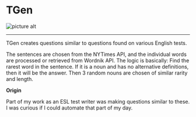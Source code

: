 # TGen

![picture alt](http://i.imgur.com/Mte6Tkp.png?1)
- - - - -
TGen creates questions similar to questions found on various English tests. 

The sentences are chosen from the NYTimes API, and the individual words are processed or retrieved from Wordnik API. The logic is basically: Find the rarest word in the sentence. If it is a noun and has no alternative definitions, then it will be the answer. Then 3 random nouns are chosen of similar rarity and length. 

__Origin__

Part of my work as an ESL test writer was making questions similar to these. I was curious if I could automate that part of my day. 
